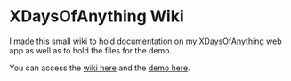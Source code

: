 # XDaysOfAnything Wiki

I made this small wiki to hold documentation on my [XDaysOfAnything](https://github.com/syldess/x-days-of-anything-daily-logger) web app as well as to hold the files for the demo.

You can access the [wiki here](https://sylvaindessureault.com/x-days-of-anything-daily-logger-wiki/) and the [demo here](https://sylvaindessureault.com/x-days-of-anything-daily-logger-wiki/assets/demo/pages/demo.html).
